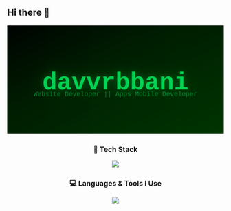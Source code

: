 ## Hi there 👋

<!--
**davvrbbani/davvrbbani** is a ✨ _special_ ✨ repository because its `README.md` (this file) appears on your GitHub profile.

Here are some ideas to get you started:

- 🔭 I’m currently working on ...
- 🌱 I’m currently learning ...
- 👯 I’m looking to collaborate on ...
- 🤔 I’m looking for help with ...
- 💬 Ask me about ...
- 📫 How to reach me: ...
- 😄 Pronouns: ...
- ⚡ Fun fact: ...
-->
<p align="center">
  <a href="https://github.com/davvrbbani">
    <img src="https://raw.githubusercontent.com/davvrbbani/davvrbbani/main/hacker-banner.svg" alt="davvrbbani hacker banner" />
  </a>
</p>

<h3 align="center">🧰 Tech Stack</h3>

<p align="center">
  <a href="https://skillicons.dev">
    <img src="https://skillicons.dev/icons?i=html,css,js,php,python,java,git,github,vscode" />
  </a>
</p>

<h3 align="center">💻 Languages & Tools I Use</h3>
<p align="center">
  <img src="https://skillicons.dev/icons?i=html,css,js,php,python,java,flutter,mysql,git,github,vscode" />
</p>


